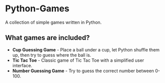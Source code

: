 # Python-Games
A collection of simple games written in Python. 

<h2>What games are included?</h2>
<ul>
  <li><strong>Cup Guessing Game</strong> - Place a ball under a cup, let Python shuffle them up, then try to guess where the ball is.</li>
  <li><strong>Tic Tac Toe</strong> - Classic game of Tic Tac Toe with a simplified user interface.</li>
  <li><strong>Number Guessing Game</strong> - Try to guess the correct number between 0-100.</li>
</ul>
